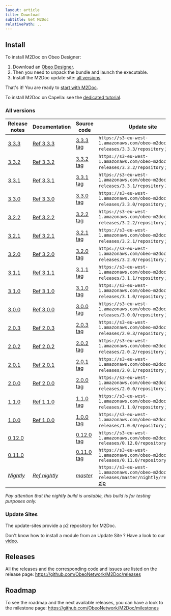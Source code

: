 ```yaml
---
layout: article
title: Download
subtitle: Get M2Doc
relativePath: ..
---
```


Install
-------
To install M2Doc on Obeo Designer:
1. Download an <a href="https://www.obeodesigner.com/en/download" target="_blank">Obeo Designer</a>.
2. Then you need to unpack the bundle and launch the executable.
3. Install the M2Doc update site: [all versions]({{page.relativePath}}/download#all-versions).

That's it! You are ready to [start with M2Doc]({{page.relativePath}}/ref-doc/1.0.0/#generate-a-document).

To install M2Doc on Capella: see the [dedicated tutorial]({{page.relativePath}}/capella).

### All versions

| Release notes                                                                |Documentation |Source code                                                              | Update site |
|------------------------------------------------------------------------------|--------------|-------------------------------------------------------------------------|-------------|
| <a href="https://github.com/ObeoNetwork/M2Doc/releases/tag/3.3.3">3.3.3</a>  |<a href="{{page.relativePath}}/ref-doc/3.3.3/index">Ref 3.3.3</a>| <a href="https://github.com/ObeoNetwork/M2Doc/tree/3.3.3">3.3.3 tag</a>  | `https://s3-eu-west-1.amazonaws.com/obeo-m2doc-releases/3.3.3/repository` [zip](https://s3-eu-west-1.amazonaws.com/obeo-m2doc-releases/3.3.3/repository/org.obeonetwork.m2doc.update.zip) |
| <a href="https://github.com/ObeoNetwork/M2Doc/releases/tag/3.3.2">3.3.2</a>  |<a href="{{page.relativePath}}/ref-doc/3.3.2/index">Ref 3.3.2</a>| <a href="https://github.com/ObeoNetwork/M2Doc/tree/3.3.2">3.3.2 tag</a>  | `https://s3-eu-west-1.amazonaws.com/obeo-m2doc-releases/3.3.2/repository` [zip](https://s3-eu-west-1.amazonaws.com/obeo-m2doc-releases/3.3.2/repository/org.obeonetwork.m2doc.update.zip) |
| <a href="https://github.com/ObeoNetwork/M2Doc/releases/tag/3.3.1">3.3.1</a>  |<a href="{{page.relativePath}}/ref-doc/3.3.1/index">Ref 3.3.1</a>| <a href="https://github.com/ObeoNetwork/M2Doc/tree/3.3.1">3.3.1 tag</a>  | `https://s3-eu-west-1.amazonaws.com/obeo-m2doc-releases/3.3.1/repository` [zip](https://s3-eu-west-1.amazonaws.com/obeo-m2doc-releases/3.3.1/repository/org.obeonetwork.m2doc.update.zip) |
| <a href="https://github.com/ObeoNetwork/M2Doc/releases/tag/3.3.0">3.3.0</a>  |<a href="{{page.relativePath}}/ref-doc/3.3.0/index">Ref 3.3.0</a>| <a href="https://github.com/ObeoNetwork/M2Doc/tree/3.3.0">3.3.0 tag</a>  | `https://s3-eu-west-1.amazonaws.com/obeo-m2doc-releases/3.3.0/repository` [zip](https://s3-eu-west-1.amazonaws.com/obeo-m2doc-releases/3.3.0/repository/org.obeonetwork.m2doc.update.zip) |
| <a href="https://github.com/ObeoNetwork/M2Doc/releases/tag/3.2.2">3.2.2</a>  |<a href="{{page.relativePath}}/ref-doc/3.2.2/index">Ref 3.2.2</a>| <a href="https://github.com/ObeoNetwork/M2Doc/tree/3.2.2">3.2.2 tag</a>  | `https://s3-eu-west-1.amazonaws.com/obeo-m2doc-releases/3.2.2/repository` [zip](https://s3-eu-west-1.amazonaws.com/obeo-m2doc-releases/3.2.2/repository/org.obeonetwork.m2doc.update.zip) |
| <a href="https://github.com/ObeoNetwork/M2Doc/releases/tag/3.2.1">3.2.1</a>  |<a href="{{page.relativePath}}/ref-doc/3.2.1/index">Ref 3.2.1</a>| <a href="https://github.com/ObeoNetwork/M2Doc/tree/3.2.1">3.2.1 tag</a>  | `https://s3-eu-west-1.amazonaws.com/obeo-m2doc-releases/3.2.1/repository` [zip](https://s3-eu-west-1.amazonaws.com/obeo-m2doc-releases/3.2.1/repository/org.obeonetwork.m2doc.update.zip) |
| <a href="https://github.com/ObeoNetwork/M2Doc/releases/tag/3.2.0">3.2.0</a>  |<a href="{{page.relativePath}}/ref-doc/3.2.0/index">Ref 3.2.0</a>| <a href="https://github.com/ObeoNetwork/M2Doc/tree/3.2.0">3.2.0 tag</a>  | `https://s3-eu-west-1.amazonaws.com/obeo-m2doc-releases/3.2.0/repository` [zip](https://s3-eu-west-1.amazonaws.com/obeo-m2doc-releases/3.2.0/repository/org.obeonetwork.m2doc.update.zip) |
| <a href="https://github.com/ObeoNetwork/M2Doc/releases/tag/3.1.1">3.1.1</a>  |<a href="{{page.relativePath}}/ref-doc/3.1.1/index">Ref 3.1.1</a>| <a href="https://github.com/ObeoNetwork/M2Doc/tree/3.1.1">3.1.1 tag</a>  | `https://s3-eu-west-1.amazonaws.com/obeo-m2doc-releases/3.1.1/repository` [zip](https://s3-eu-west-1.amazonaws.com/obeo-m2doc-releases/3.1.1/repository/org.obeonetwork.m2doc.update.zip) |
| <a href="https://github.com/ObeoNetwork/M2Doc/releases/tag/3.1.0">3.1.0</a>  |<a href="{{page.relativePath}}/ref-doc/3.1.0/index">Ref 3.1.0</a>| <a href="https://github.com/ObeoNetwork/M2Doc/tree/3.1.0">3.1.0 tag</a>  | `https://s3-eu-west-1.amazonaws.com/obeo-m2doc-releases/3.1.0/repository` [zip](https://s3-eu-west-1.amazonaws.com/obeo-m2doc-releases/3.1.0/repository/org.obeonetwork.m2doc.update.zip) |
| <a href="https://github.com/ObeoNetwork/M2Doc/releases/tag/3.0.0">3.0.0</a>  |<a href="{{page.relativePath}}/ref-doc/3.0.0/index">Ref 3.0.0</a>| <a href="https://github.com/ObeoNetwork/M2Doc/tree/3.0.0">3.0.0 tag</a>  | `https://s3-eu-west-1.amazonaws.com/obeo-m2doc-releases/3.0.0/repository` [zip](https://s3-eu-west-1.amazonaws.com/obeo-m2doc-releases/3.0.0/repository/org.obeonetwork.m2doc.update.zip) |
| <a href="https://github.com/ObeoNetwork/M2Doc/releases/tag/2.0.3">2.0.3</a>  |<a href="{{page.relativePath}}/ref-doc/2.0.3/index">Ref 2.0.3</a>| <a href="https://github.com/ObeoNetwork/M2Doc/tree/2.0.3">2.0.3 tag</a>  | `https://s3-eu-west-1.amazonaws.com/obeo-m2doc-releases/2.0.3/repository` [zip](https://s3-eu-west-1.amazonaws.com/obeo-m2doc-releases/2.0.3/repository/org.obeonetwork.m2doc.update.zip) |
| <a href="https://github.com/ObeoNetwork/M2Doc/releases/tag/2.0.2">2.0.2</a>  |<a href="{{page.relativePath}}/ref-doc/2.0.2/index">Ref 2.0.2</a>| <a href="https://github.com/ObeoNetwork/M2Doc/tree/2.0.2">2.0.2 tag</a>  | `https://s3-eu-west-1.amazonaws.com/obeo-m2doc-releases/2.0.2/repository` [zip](https://s3-eu-west-1.amazonaws.com/obeo-m2doc-releases/2.0.2/repository/org.obeonetwork.m2doc.update.zip) |
| <a href="https://github.com/ObeoNetwork/M2Doc/releases/tag/2.0.1">2.0.1</a>  |<a href="{{page.relativePath}}/ref-doc/2.0.1/index">Ref 2.0.1</a>| <a href="https://github.com/ObeoNetwork/M2Doc/tree/2.0.1">2.0.1 tag</a>  | `https://s3-eu-west-1.amazonaws.com/obeo-m2doc-releases/2.0.1/repository` [zip](https://s3-eu-west-1.amazonaws.com/obeo-m2doc-releases/2.0.1/repository/org.obeonetwork.m2doc.update.zip) |
| <a href="https://github.com/ObeoNetwork/M2Doc/releases/tag/2.0.0">2.0.0</a>  |<a href="{{page.relativePath}}/ref-doc/2.0.0/index">Ref 2.0.0</a>| <a href="https://github.com/ObeoNetwork/M2Doc/tree/2.0.0">2.0.0 tag</a>  | `https://s3-eu-west-1.amazonaws.com/obeo-m2doc-releases/2.0.0/repository` [zip](https://s3-eu-west-1.amazonaws.com/obeo-m2doc-releases/2.0.0/repository/org.obeonetwork.m2doc.update.zip) |
| <a href="https://github.com/ObeoNetwork/M2Doc/releases/tag/1.1.0">1.1.0</a>  |<a href="{{page.relativePath}}/ref-doc/1.1.0/index">Ref 1.1.0</a>| <a href="https://github.com/ObeoNetwork/M2Doc/tree/1.1.0">1.1.0 tag</a>  | `https://s3-eu-west-1.amazonaws.com/obeo-m2doc-releases/1.1.0/repository` [zip](https://s3-eu-west-1.amazonaws.com/obeo-m2doc-releases/1.1.0/repository/org.obeonetwork.m2doc.update.zip) |
| <a href="https://github.com/ObeoNetwork/M2Doc/releases/tag/1.0.0">1.0.0</a>  |<a href="{{page.relativePath}}/ref-doc/1.0.0/index">Ref 1.0.0</a>| <a href="https://github.com/ObeoNetwork/M2Doc/tree/1.0.0">1.0.0 tag</a>  | `https://s3-eu-west-1.amazonaws.com/obeo-m2doc-releases/1.0.0/repository` [zip](https://s3-eu-west-1.amazonaws.com/obeo-m2doc-releases/1.0.0/repository.zip) |
| <a href="https://github.com/ObeoNetwork/M2Doc/releases/tag/0.12.0">0.12.0</a>|                                                                 |<a href="https://github.com/ObeoNetwork/M2Doc/tree/0.12.0">0.12.0 tag</a>| `https://s3-eu-west-1.amazonaws.com/obeo-m2doc-releases/0.12.0/repository` |
| <a href="https://github.com/ObeoNetwork/M2Doc/releases/tag/0.11.0">0.11.0</a>|                                                                 |<a href="https://github.com/ObeoNetwork/M2Doc/tree/0.11.0">0.11.0 tag</a>| `https://s3-eu-west-1.amazonaws.com/obeo-m2doc-releases/0.11.0/repository` |
| <a href="https://github.com/ObeoNetwork/M2Doc/milestones">_Nightly_</a>      |<a href="{{page.relativePath}}/ref-doc/nightly/index">_Ref nightly_</a> |<a href="https://github.com/ObeoNetwork/M2Doc/tree/master">_master_</a>    | `https://s3-eu-west-1.amazonaws.com/obeo-m2doc-releases/master/nightly/repository` [zip](https://s3-eu-west-1.amazonaws.com/obeo-m2doc-releases/master/nightly/repository/org.obeonetwork.m2doc.update.zip) |

_Pay attention that the nightly build is unstable, this build is for testing purposes only._

### Update Sites

The update-sites provide a p2 repository for M2Doc.

Don't know how to install a module from an Update Site ? Have a look to our [video](https://www.youtube.com/watch?v=qYTrO7THer0).

Releases
--------

All the releases and the corresponding code and issues are listed on the release page:
<https://github.com/ObeoNetwork/M2Doc/releases>

Roadmap
-------

To see the roadmap and the next available releases, you can have a look to the milestone page: <https://github.com/ObeoNetwork/M2Doc/milestones>
